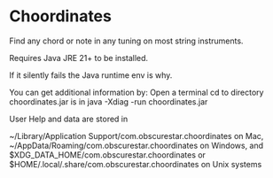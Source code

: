# Choordinates

Find any chord or note in any tuning on most string instruments.

Requires Java JRE 21+ to be installed.

If it silently fails the Java runtime env is why.

You can get additional information by:
Open a terminal
cd to directory choordinates.jar is in
java -Xdiag -run choordinates.jar


User Help and data are stored in

~/Library/Application Support/com.obscurestar.choordinates on Mac,
~/AppData/Roaming/com.obscurestar.choordinates on Windows,
and $XDG_DATA_HOME/com.obscurestar.choordinates or $HOME/.local/.share/com.obscurestar.choordinates on Unix systems
